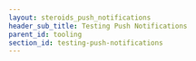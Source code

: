 ```yaml
---
layout: steroids_push_notifications
header_sub_title: Testing Push Notifications
parent_id: tooling
section_id: testing-push-notifications
---
```

